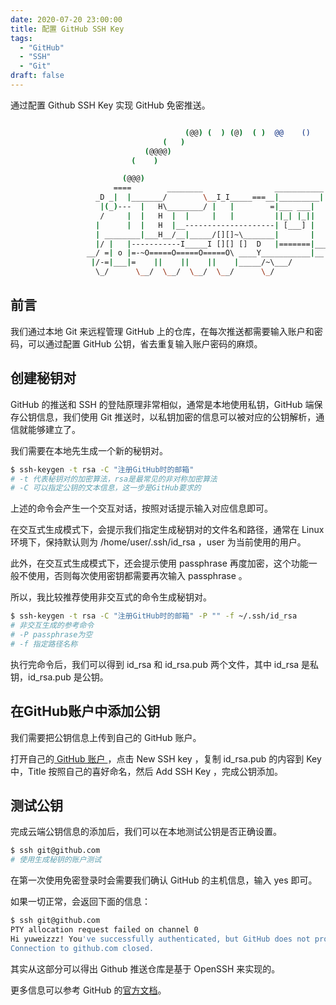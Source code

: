 ```yaml
---
date: 2020-07-20 23:00:00
title: 配置 GitHub SSH Key
tags:
  - "GitHub"
  - "SSH"
  - "Git"
draft: false
---
```


通过配置 Github SSH Key 实现 GitHub 免密推送。

<!--more-->

``` bash

                                       (@@) (  ) (@)  ( )  @@    ()    @     O     @     O      @
                                  (   )
                              (@@@@)
                           (    )

                         (@@@)
                       ====        ________                ___________
                   _D _|  |_______/        \__I_I_____===__|_________|
                    |(_)---  |   H\________/ |   |        =|___ ___|      _________________
                    /     |  |   H  |  |     |   |         ||_| |_||     _|                \_____A
                   |      |  |   H  |__--------------------| [___] |   =|                        |
                   | ________|___H__/__|_____/[][]~\_______|       |   -|                        |
                   |/ |   |-----------I_____I [][] []  D   |=======|____|________________________|_
                 __/ =| o |=-~O=====O=====O=====O\ ____Y___________|__|__________________________|_
                  |/-=|___|=    ||    ||    ||    |_____/~\___/          |_D__D__D_|  |_D__D__D_|
                   \_/      \__/  \__/  \__/  \__/      \_/               \_/   \_/    \_/   \_/

```

## 前言

我们通过本地 Git 来远程管理 GitHub 上的仓库，在每次推送都需要输入账户和密码，可以通过配置 GitHub 公钥，省去重复输入账户密码的麻烦。

## 创建秘钥对

GitHub 的推送和 SSH 的登陆原理非常相似，通常是本地使用私钥，GitHub 端保存公钥信息，我们使用 Git 推送时，以私钥加密的信息可以被对应的公钥解析，通信就能够建立了。

我们需要在本地先生成一个新的秘钥对。

``` bash
$ ssh-keygen -t rsa -C "注册GitHub时的邮箱"
# -t 代表秘钥对的加密算法，rsa是最常见的非对称加密算法
# -C 可以指定公钥的文本信息，这一步是GitHub要求的
```

上述的命令会产生一个交互对话，按照对话提示输入对应信息即可。

在交互式生成模式下，会提示我们指定生成秘钥对的文件名和路径，通常在 Linux 环境下，保持默认则为 /home/user/.ssh/id_rsa ，user 为当前使用的用户。

此外，在交互式生成模式下，还会提示使用 passphrase 再度加密，这个功能一般不使用，否则每次使用密钥都需要再次输入 passphrase 。

所以，我比较推荐使用非交互式的命令生成秘钥对。

``` bash
$ ssh-keygen -t rsa -C "注册GitHub时的邮箱" -P "" -f ~/.ssh/id_rsa
# 非交互生成的参考命令
# -P passphrase为空
# -f 指定路径名称
```

执行完命令后，我们可以得到 id_rsa 和 id_rsa.pub 两个文件，其中 id_rsa 是私钥，id_rsa.pub 是公钥。

## 在GitHub账户中添加公钥

我们需要把公钥信息上传到自己的 GitHub 账户。

打开自己的[ GitHub 账户 ](https://github.com/settings/keys)，点击 New SSH key ，复制 id_rsa.pub 的内容到 Key 中，Title 按照自己的喜好命名，然后 Add SSH Key ，完成公钥添加。

## 测试公钥

完成云端公钥信息的添加后，我们可以在本地测试公钥是否正确设置。

``` bash
$ ssh git@github.com
# 使用生成秘钥的账户测试
```

在第一次使用免密登录时会需要我们确认 GitHub 的主机信息，输入 yes 即可。

如果一切正常，会返回下面的信息：

``` bash
$ ssh git@github.com
PTY allocation request failed on channel 0
Hi yuweizzz! You've successfully authenticated, but GitHub does not provide shell access.
Connection to github.com closed.
```

其实从这部分可以得出 Github 推送仓库是基于 OpenSSH 来实现的。

更多信息可以参考 GitHub 的[官方文档](https://docs.github.com/en/github/authenticating-to-github/connecting-to-github-with-ssh)。

